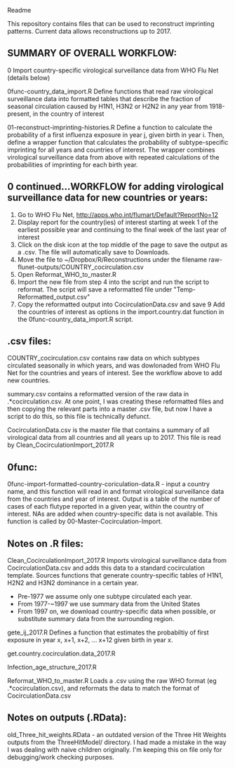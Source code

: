 Readme

This repository contains files that can be used to reconstruct imprinting patterns.
Current data allows reconstructions up to 2017.

SUMMARY OF OVERALL WORKFLOW:
----------------------------
0
Import country-specific virological surveillance data from WHO Flu Net (details below)

0func-country_data_import.R
Define functions that read raw virological surveillance data into formatted tables that describe the fraction of seasonal circulation caused by H1N1, H3N2 or H2N2 in any year from 1918-present, in the country of interest

01-reconstruct-imprinting-histories.R
Define a function to calculate the probability of a first influenza exposure in year j, given birth in year i.
Then, define a wrapper function that calculates the probability of subtype-specific imprinting for all years and countries of interest. The wrapper combines virological surveillance data from above with repeated calculations of the probabilities of imprinting for each birth year.



0 continued...WORKFLOW for adding virological surveillance data for new countries or years:
----------------------------------
1. Go to WHO Flu Net, http://apps.who.int/flumart/Default?ReportNo=12
2. Display report for the country(ies) of interest starting at week 1 of the earliest possible year and continuing to the final week of the last year of interest
3. Click on the disk icon at the top middle of the page to save the output as a .csv. The file will automatically save to Downloads.
4. Move the file to ~/Dropbox/R/Reconstructions under the filename raw-flunet-outputs/COUNTRY_cocirculation.csv
5. Open Reformat_WHO_to_master.R
6. Import the new file from step 4 into the script and run the script to reformat. The script will save a reformatted file under "Temp-Reformatted_output.csv"
7. Copy the reformatted output into CocirculationData.csv and save
9 Add the countries of interest as options in the import.country.dat function in the 0func-country_data_import.R script.


.csv files:
-----------------------
COUNTRY_cocirculation.csv contains raw data on which subtypes circulated seasonally in which years, and was dowlonaded from WHO Flu Net for the countries and years of interest. See the workflow above to add new countries.

summary.csv contains a reformatted version of the raw data in .*cocirculation.csv. At one point, I was creating these reformatted files and then copying the relevant parts into a master .csv file, but now I have a script to do this, so this file is technically defunct.

CocirculationData.csv is the master file that contains a summary of all virological data from all countries and all years up to 2017. This file is read by Clean_CocirculationImport_2017.R




0func:
-------------------
0func-import-formatted-country-coriculation-data.R - input a country name, and this function will read in and format virological surveillance data from the countries and year of interest. Output is a table of the number of cases of each flutype reported in a given year, within the country of interest. NAs are added when country-specific data is not available. This function is called by 00-Master-Cocirculation-Import.



Notes on .R files:
-------------------
Clean_CocirculationImport_2017.R    Imports virological surveillance data from CocirculationData.csv and adds this data to a standard cocirculation template. Sources functions that generate country-specific tables of H1N1, H2N2 and H3N2 dominance in a certain year.
- Pre-1977 we assume only one subtype circulated each year.
- From 1977-~1997 we use summary data from the United States
- From 1997 on, we download country-specific data when possible, or substitute summary data from the surrounding region.

gete_ij_2017.R    Defines a function that estimates the probabiltiy of first exposure in year x, x+1, x+2, ... x+12 given birth in year x.

get.country.cocirculation.data_2017.R

Infection_age_structure_2017.R

Reformat_WHO_to_master.R    Loads a .csv using the raw WHO format (eg .*cocirculation.csv), and reformats the data to match the format of CocirculationData.csv


Notes on outputs (.RData):
--------------------------
old_Three_hit_weights.RData - an outdated version of the Three Hit Weights outputs from the ThreeHitModel/ directory. I had made a mistake in the way I was dealing with naive children originally. I'm keeping this on file only for debugging/work checking purposes.

